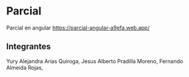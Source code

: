 # Parcial

Parcial en angular https://parcial-angular-a9efa.web.app/

## Integrantes
Yury Alejandra Arias Quiroga,</B>
Jesus Alberto Pradilla Moreno,</B>
Fernando Almeida Rojas,
